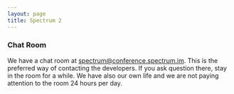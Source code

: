 ```yaml
---
layout: page
title: Spectrum 2
---
```


### Chat Room

We have a chat room at [spectrum@conference.spectrum.im](xmpp:spectrum@conference.spectrum.im?join). This is the preferred way of
contacting the developers. If you ask question there, stay in the room for a while. We have also our own life and we are not paying
attention to the room 24 hours per day.
